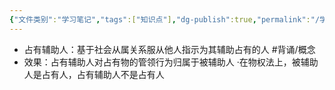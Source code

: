 ```yaml
---
{"文件类别":"学习笔记","tags":["知识点"],"dg-publish":true,"permalink":"/学习笔记studyup/知识点cheese/占有辅助人/","dgPassFrontmatter":true,"created":"2024-07-30T12:06:35.870+08:00","updated":"2024-09-11T12:36:09.612+08:00"}
---
```


- 占有辅助人：基于社会从属关系服从他人指示为其辅助占有的人 #背诵/概念 
- 效果：占有辅助人对占有物的管领行为归属于被辅助人
·在物权法上，被辅助人是占有人，占有辅助人不是占有人